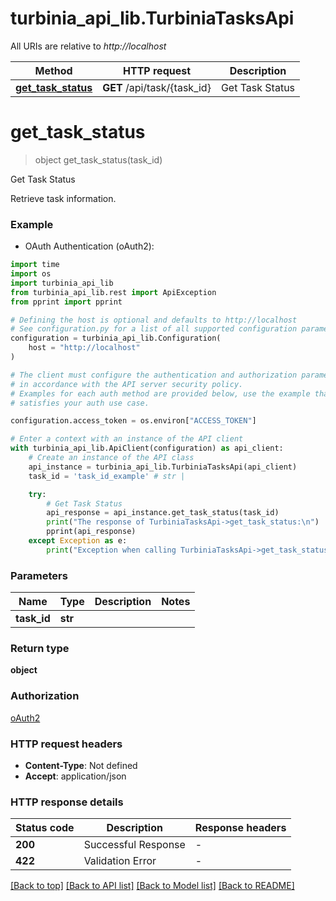 # turbinia_api_lib.TurbiniaTasksApi

All URIs are relative to *http://localhost*

Method | HTTP request | Description
------------- | ------------- | -------------
[**get_task_status**](TurbiniaTasksApi.md#get_task_status) | **GET** /api/task/{task_id} | Get Task Status


# **get_task_status**
> object get_task_status(task_id)

Get Task Status

Retrieve task information.

### Example

* OAuth Authentication (oAuth2):
```python
import time
import os
import turbinia_api_lib
from turbinia_api_lib.rest import ApiException
from pprint import pprint

# Defining the host is optional and defaults to http://localhost
# See configuration.py for a list of all supported configuration parameters.
configuration = turbinia_api_lib.Configuration(
    host = "http://localhost"
)

# The client must configure the authentication and authorization parameters
# in accordance with the API server security policy.
# Examples for each auth method are provided below, use the example that
# satisfies your auth use case.

configuration.access_token = os.environ["ACCESS_TOKEN"]

# Enter a context with an instance of the API client
with turbinia_api_lib.ApiClient(configuration) as api_client:
    # Create an instance of the API class
    api_instance = turbinia_api_lib.TurbiniaTasksApi(api_client)
    task_id = 'task_id_example' # str | 

    try:
        # Get Task Status
        api_response = api_instance.get_task_status(task_id)
        print("The response of TurbiniaTasksApi->get_task_status:\n")
        pprint(api_response)
    except Exception as e:
        print("Exception when calling TurbiniaTasksApi->get_task_status: %s\n" % e)
```


### Parameters

Name | Type | Description  | Notes
------------- | ------------- | ------------- | -------------
 **task_id** | **str**|  | 

### Return type

**object**

### Authorization

[oAuth2](../README.md#oAuth2)

### HTTP request headers

 - **Content-Type**: Not defined
 - **Accept**: application/json

### HTTP response details
| Status code | Description | Response headers |
|-------------|-------------|------------------|
**200** | Successful Response |  -  |
**422** | Validation Error |  -  |

[[Back to top]](#) [[Back to API list]](../README.md#documentation-for-api-endpoints) [[Back to Model list]](../README.md#documentation-for-models) [[Back to README]](../README.md)

